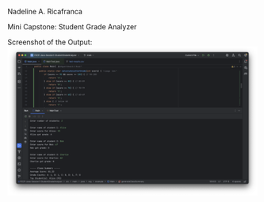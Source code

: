 Nadeline A. Ricafranca

Mini Capstone: Student Grade Analyzer

Screenshot of the Output: ![alt text](image.png)
